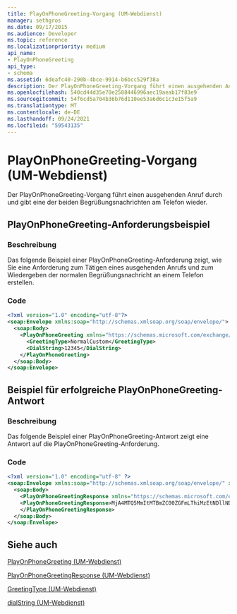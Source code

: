 ```yaml
---
title: PlayOnPhoneGreeting-Vorgang (UM-Webdienst)
manager: sethgros
ms.date: 09/17/2015
ms.audience: Developer
ms.topic: reference
ms.localizationpriority: medium
api_name:
- PlayOnPhoneGreeting
api_type:
- schema
ms.assetid: 6deafc40-290b-4bce-9914-b6bcc529f38a
description: Der PlayOnPhoneGreeting-Vorgang führt einen ausgehenden Anruf durch und gibt eine der beiden Begrüßungsnachrichten am Telefon wieder.
ms.openlocfilehash: 540cd44d35e70e2588446996aec19aeab17f83e9
ms.sourcegitcommit: 54f6cd5a704b36b76d110ee53a6d6c1c3e15f5a9
ms.translationtype: MT
ms.contentlocale: de-DE
ms.lasthandoff: 09/24/2021
ms.locfileid: "59543135"
---
```

# <a name="playonphonegreeting-operation-um-web-service"></a>PlayOnPhoneGreeting-Vorgang (UM-Webdienst)

Der PlayOnPhoneGreeting-Vorgang führt einen ausgehenden Anruf durch und gibt eine der beiden Begrüßungsnachrichten am Telefon wieder.
  
## <a name="playonphonegreeting-request-example"></a>PlayOnPhoneGreeting-Anforderungsbeispiel

### <a name="description"></a>Beschreibung

Das folgende Beispiel einer PlayOnPhoneGreeting-Anforderung zeigt, wie Sie eine Anforderung zum Tätigen eines ausgehenden Anrufs und zum Wiedergeben der normalen Begrüßungsnachricht an einem Telefon erstellen.
  
### <a name="code"></a>Code

```XML
<?xml version="1.0" encoding="utf-8"?>
<soap:Envelope xmlns:soap="http://schemas.xmlsoap.org/soap/envelope/">
  <soap:Body>
    <PlayOnPhoneGreeting xmlns="https://schemas.microsoft.com/exchange/services/2006/messages">
      <GreetingType>NormalCustom</GreetingType>
      <DialString>12345</DialString>
    </PlayOnPhoneGreeting>
  </soap:Body>
</soap:Envelope>
```

## <a name="successful-playonphonegreeting-response-example"></a>Beispiel für erfolgreiche PlayOnPhoneGreeting-Antwort

### <a name="description"></a>Beschreibung

Das folgende Beispiel einer PlayOnPhoneGreeting-Antwort zeigt eine Antwort auf die PlayOnPhoneGreeting-Anforderung.
  
### <a name="code"></a>Code

```XML
<?xml version="1.0" encoding="utf-8" ?> 
<soap:Envelope xmlns:soap="http://schemas.xmlsoap.org/soap/envelope/" xmlns:xsi="http://www.w3.org/2001/XMLSchema-instance" xmlns:xsd="http://www.w3.org/2001/XMLSchema">
  <soap:Body>
    <PlayOnPhoneGreetingResponse xmlns="https://schemas.microsoft.com/exchange/services/2006/messages">
    <PlayOnPhoneGreetingResponse>MjA4MTQ5MmItMTBmZC00ZGFmLThiMzEtNDllNDJjM2Y3MjIxQGRmLWV1bS0wMS5leGNoYW5nZS5jb3JwLm1pY3Jvc29mdC5jb20=</PlayOnPhoneGreetingResponse> 
    </PlayOnPhoneGreetingResponse>
  </soap:Body>
</soap:Envelope>
```

## <a name="see-also"></a>Siehe auch



[PlayOnPhoneGreeting (UM-Webdienst)](playonphonegreeting-um-web-service.md)
  
[PlayOnPhoneGreetingResponse (UM-Webdienst)](playonphonegreetingresponse-um-web-service.md)
  
[GreetingType (UM-Webdienst)](greetingtype-um-web-service.md)
  
[dialString (UM-Webdienst)](dialstring-um-web-service.md)

